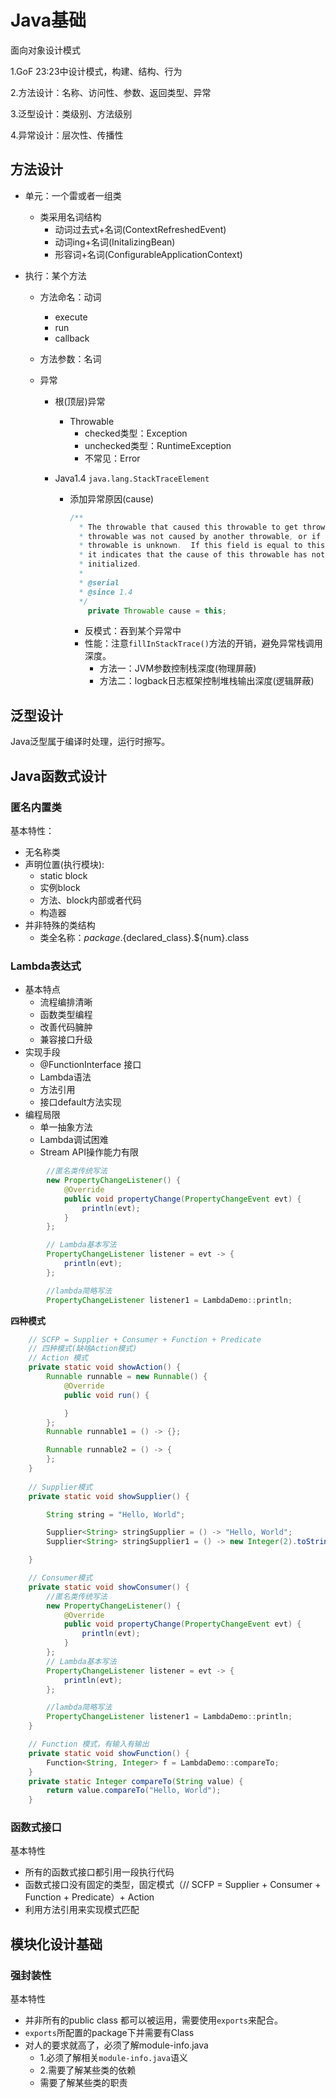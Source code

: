 # Java基础

面向对象设计模式

1.GoF 23:23中设计模式，构建、结构、行为

2.方法设计：名称、访问性、参数、返回类型、异常

3.泛型设计：类级别、方法级别

4.异常设计：层次性、传播性


## 方法设计

* 单元：一个雷或者一组类

  * 类采用名词结构
    * 动词过去式+名词(ContextRefreshedEvent)
    * 动词ing+名词(InitalizingBean)
    * 形容词+名词(ConfigurableApplicationContext)

* 执行：某个方法

  * 方法命名：动词

    * execute
    * run
    * callback

  * 方法参数：名词

  * 异常

    * 根(顶层)异常

      * Throwable
        * checked类型：Exception
        * unchecked类型：RuntimeException
        * 不常见：Error

    * Java1.4  `java.lang.StackTraceElement`
    	* 添加异常原因(cause)
    	
    	  ```java
    	  /**
    	    * The throwable that caused this throwable to get thrown, or null if this
    	    * throwable was not caused by another throwable, or if the causative
    	    * throwable is unknown.  If this field is equal to this throwable itself,
    	    * it indicates that the cause of this throwable has not yet been
    	    * initialized.
    	    *
    	    * @serial
    	    * @since 1.4
    	    */
    	      private Throwable cause = this;
    	  ```
    	
    	  * 反模式：吞到某个异常中
    	  * 性能：注意`fillInStackTrace()`方法的开销，避免异常栈调用深度。
    	    * 方法一：JVM参数控制栈深度(物理屏蔽)
    	    * 方法二：logback日志框架控制堆栈输出深度(逻辑屏蔽)

## 泛型设计

Java泛型属于编译时处理，运行时擦写。



## Java函数式设计

### 匿名内置类

基本特性：

* 无名称类
* 声明位置(执行模块):
  * static block
  * 实例block
  * 方法、block内部或者代码
  * 构造器
* 并非特殊的类结构
  * 类全名称：${package}.${declared_class}.${num}.class

### Lambda表达式

* 基本特点
  * 流程编排清晰
  * 函数类型编程
  * 改善代码臃肿
  * 兼容接口升级
* 实现手段
  * @FunctionInterface 接口
  * Lambda语法
  * 方法引用
  * 接口default方法实现
* 编程局限
  * 单一抽象方法
  * Lambda调试困难
  * Stream API操作能力有限

```java
		//匿名类传统写法
        new PropertyChangeListener() {
            @Override
            public void propertyChange(PropertyChangeEvent evt) {
                println(evt);
            }
        };

        // Lambda基本写法
        PropertyChangeListener listener = evt -> {
            println(evt);
        };

        //lambda简略写法
        PropertyChangeListener listener1 = LambdaDemo::println;

```

**四种模式**

```java
    // SCFP = Supplier + Consumer + Function + Predicate
    // 四种模式(缺啥Action模式)
    // Action 模式
    private static void showAction() {
        Runnable runnable = new Runnable() {
            @Override
            public void run() {

            }
        };
        Runnable runnable1 = () -> {};

        Runnable runnable2 = () -> {
        };
    }
    
    // Supplier模式
    private static void showSupplier() {

        String string = "Hello, World";

        Supplier<String> stringSupplier = () -> "Hello, World";
        Supplier<String> stringSupplier1 = () -> new Integer(2).toString();

    }

    // Consumer模式
    private static void showConsumer() {
        //匿名类传统写法
        new PropertyChangeListener() {
            @Override
            public void propertyChange(PropertyChangeEvent evt) {
                println(evt);
            }
        };
        // Lambda基本写法
        PropertyChangeListener listener = evt -> {
            println(evt);
        };

        //lambda简略写法
        PropertyChangeListener listener1 = LambdaDemo::println;
    }

    // Function 模式，有输入有输出
    private static void showFunction() {
        Function<String, Integer> f = LambdaDemo::compareTo;
    }
    private static Integer compareTo(String value) {
        return value.compareTo("Hello, World");
    }
```


### 函数式接口

基本特性

* 所有的函数式接口都引用一段执行代码
* 函数式接口没有固定的类型，固定模式（// SCFP = Supplier + Consumer + Function + Predicate）+ Action
* 利用方法引用来实现模式匹配



## 模块化设计基础

### 强封装性

基本特性

* 并非所有的public class 都可以被运用，需要使用`exports`来配合。
* `exports`所配置的package下并需要有Class
* 对人的要求就高了，必须了解module-info.java
  * 1.必须了解相关`module-info.java`语义
  * 2.需要了解某些类的依赖
  * 需要了解某些类的职责